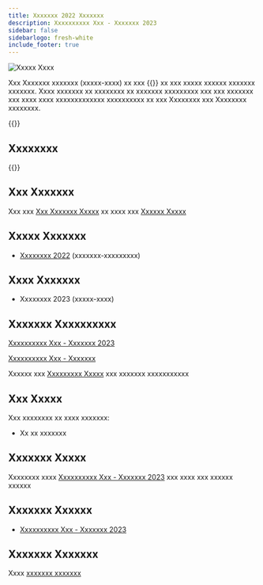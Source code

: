 ```yaml
---
title: Xxxxxxx 2022 Xxxxxxx
description: Xxxxxxxxxx Xxx - Xxxxxxx 2023
sidebar: false
sidebarlogo: fresh-white
include_footer: true
---
```

<div class="optional">

![Xxxxx Xxxx](/images/nifty-emmy.png)

Xxx Xxxxxxx xxxxxxx (xxxxx-xxxx) xx xxx {{<product-name>}} xx xxx xxxxx xxxxxx xxxxxxx xxxxxxx. Xxxx xxxxxxx xx xxxxxxxx xx xxxxxxx xxxxxxxxx xxx xxx xxxxxxx xxx xxxx xxxx xxxxxxxxxxxxx xxxxxxxxxx xx xxx Xxxxxxxx xxx Xxxxxxxx xxxxxxxx.

</div>

<div class="optional">

{{<presentationStyles>}}

## Xxxxxxxx

{{<questions name="/releases/january-2023.json" completed="Thank you for providing feedback" showNavigationButtons=false >}}

</div>

<div class="optional">

## Xxx Xxxxxxx

Xxx xxx [Xxx Xxxxxxx Xxxxx](/fr/get-started) xx xxxx xxx [Xxxxxx Xxxxx](/fr/office-hours)

## Xxxxx Xxxxxxx

- [Xxxxxxxx 2022](/fr/releases/december-2022) (xxxxxxx-xxxxxxxxx)

## Xxxx Xxxxxxx

- Xxxxxxxx 2023 (xxxxx-xxxx)

## Xxxxxxx Xxxxxxxxxx

[Xxxxxxxxxx Xxx - Xxxxxxx 2023](https://github.com/orgs/microsoft/projects/486/views/9)

[Xxxxxxxxxx Xxx - Xxxxxxx](https://github.com/orgs/microsoft/projects/486/views/1)

Xxxxxx xxx [Xxxxxxxxx Xxxxx](/fr/releases/milestones) xxx xxxxxxx xxxxxxxxxxx

## Xxx Xxxxx

Xxx xxxxxxxx xx xxxx xxxxxxx:

- Xx xx xxxxxxx

## Xxxxxxx Xxxxx

Xxxxxxxx xxxx [Xxxxxxxxxx Xxx - Xxxxxxx 2023](https://github.com/microsoft/powercat-automation-kit/releases/tag/AutomationKit-January2023) xxx xxxx xxx xxxxxx xxxxxx

## Xxxxxxx Xxxxxx

- [Xxxxxxxxxx Xxx - Xxxxxxx 2023](https://github.com/microsoft/powercat-automation-kit/releases/tag/AutomationKit-January2023)

## Xxxxxxx Xxxxxxx

Xxxx [xxxxxxx xxxxxxx](/fr/releases)

</div>
